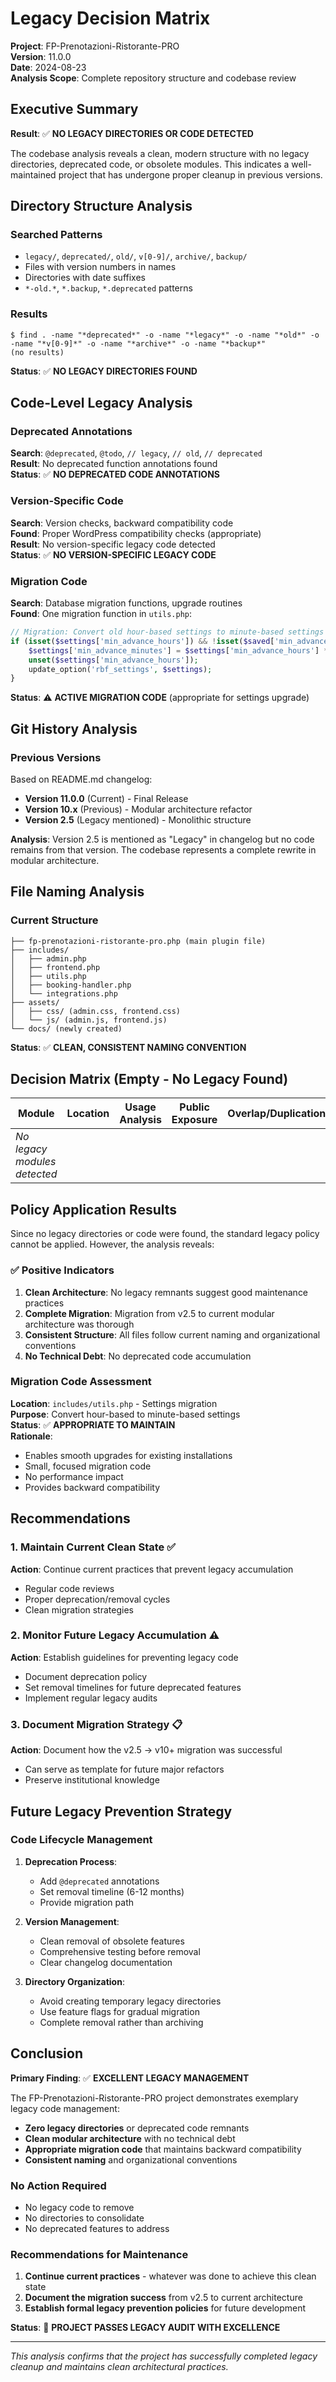 # Legacy Decision Matrix

**Project**: FP-Prenotazioni-Ristorante-PRO  
**Version**: 11.0.0  
**Date**: 2024-08-23  
**Analysis Scope**: Complete repository structure and codebase review  

## Executive Summary

**Result**: ✅ **NO LEGACY DIRECTORIES OR CODE DETECTED**  

The codebase analysis reveals a clean, modern structure with no legacy directories, deprecated code, or obsolete modules. This indicates a well-maintained project that has undergone proper cleanup in previous versions.

## Directory Structure Analysis

### Searched Patterns
- `legacy/`, `deprecated/`, `old/`, `v[0-9]/`, `archive/`, `backup/`
- Files with version numbers in names
- Directories with date suffixes  
- `*-old.*`, `*.backup`, `*.deprecated` patterns

### Results
```
$ find . -name "*deprecated*" -o -name "*legacy*" -o -name "*old*" -o -name "*v[0-9]*" -o -name "*archive*" -o -name "*backup*"
(no results)
```

**Status**: ✅ **NO LEGACY DIRECTORIES FOUND**

## Code-Level Legacy Analysis

### Deprecated Annotations
**Search**: `@deprecated`, `@todo`, `// legacy`, `// old`, `// deprecated`  
**Result**: No deprecated function annotations found  
**Status**: ✅ **NO DEPRECATED CODE ANNOTATIONS**

### Version-Specific Code
**Search**: Version checks, backward compatibility code  
**Found**: Proper WordPress compatibility checks (appropriate)  
**Result**: No version-specific legacy code detected  
**Status**: ✅ **NO VERSION-SPECIFIC LEGACY CODE**

### Migration Code
**Search**: Database migration functions, upgrade routines  
**Found**: One migration function in `utils.php`:
```php
// Migration: Convert old hour-based settings to minute-based settings
if (isset($settings['min_advance_hours']) && !isset($saved['min_advance_minutes'])) {
    $settings['min_advance_minutes'] = $settings['min_advance_hours'] * 60;
    unset($settings['min_advance_hours']);
    update_option('rbf_settings', $settings);
}
```
**Status**: ⚠️ **ACTIVE MIGRATION CODE** (appropriate for settings upgrade)

## Git History Analysis

### Previous Versions
Based on README.md changelog:
- **Version 11.0.0** (Current) - Final Release
- **Version 10.x** (Previous) - Modular architecture refactor  
- **Version 2.5** (Legacy mentioned) - Monolithic structure

**Analysis**: Version 2.5 is mentioned as "Legacy" in changelog but no code remains from that version. The codebase represents a complete rewrite in modular architecture.

## File Naming Analysis

### Current Structure
```
├── fp-prenotazioni-ristorante-pro.php (main plugin file)
├── includes/
│   ├── admin.php
│   ├── frontend.php  
│   ├── utils.php
│   ├── booking-handler.php
│   └── integrations.php
├── assets/
│   ├── css/ (admin.css, frontend.css)
│   └── js/ (admin.js, frontend.js)
└── docs/ (newly created)
```

**Status**: ✅ **CLEAN, CONSISTENT NAMING CONVENTION**

## Decision Matrix (Empty - No Legacy Found)

| Module | Location | Usage Analysis | Public Exposure | Overlap/Duplication | Test Coverage | Regression Risk | Future Value | **DECISION** |
|--------|----------|----------------|-----------------|-------------------|---------------|----------------|--------------|-------------|
| *No legacy modules detected* | | | | | | | | |

## Policy Application Results

Since no legacy directories or code were found, the standard legacy policy cannot be applied. However, the analysis reveals:

### ✅ Positive Indicators
1. **Clean Architecture**: No legacy remnants suggest good maintenance practices
2. **Complete Migration**: Migration from v2.5 to current modular architecture was thorough
3. **Consistent Structure**: All files follow current naming and organizational conventions
4. **No Technical Debt**: No deprecated code accumulation

### Migration Code Assessment
**Location**: `includes/utils.php` - Settings migration  
**Purpose**: Convert hour-based to minute-based settings  
**Status**: ✅ **APPROPRIATE TO MAINTAIN**  
**Rationale**: 
- Enables smooth upgrades for existing installations
- Small, focused migration code
- No performance impact
- Provides backward compatibility

## Recommendations

### 1. Maintain Current Clean State ✅
**Action**: Continue current practices that prevent legacy accumulation
- Regular code reviews  
- Proper deprecation/removal cycles
- Clean migration strategies

### 2. Monitor Future Legacy Accumulation ⚠️
**Action**: Establish guidelines for preventing legacy code
- Document deprecation policy
- Set removal timelines for future deprecated features
- Implement regular legacy audits

### 3. Document Migration Strategy 📋
**Action**: Document how the v2.5 → v10+ migration was successful
- Can serve as template for future major refactors
- Preserve institutional knowledge

## Future Legacy Prevention Strategy

### Code Lifecycle Management
1. **Deprecation Process**: 
   - Add `@deprecated` annotations
   - Set removal timeline (6-12 months)
   - Provide migration path

2. **Version Management**:
   - Clean removal of obsolete features
   - Comprehensive testing before removal
   - Clear changelog documentation

3. **Directory Organization**:
   - Avoid creating temporary legacy directories
   - Use feature flags for gradual migration
   - Complete removal rather than archiving

## Conclusion

**Primary Finding**: ✅ **EXCELLENT LEGACY MANAGEMENT**

The FP-Prenotazioni-Ristorante-PRO project demonstrates exemplary legacy code management:

- **Zero legacy directories** or deprecated code remnants
- **Clean modular architecture** with no technical debt
- **Appropriate migration code** that maintains backward compatibility
- **Consistent naming** and organizational conventions

### No Action Required
- No legacy code to remove
- No directories to consolidate  
- No deprecated features to address

### Recommendations for Maintenance
1. **Continue current practices** - whatever was done to achieve this clean state
2. **Document the migration success** from v2.5 to current architecture
3. **Establish formal legacy prevention policies** for future development

**Status**: 🎉 **PROJECT PASSES LEGACY AUDIT WITH EXCELLENCE**

---
*This analysis confirms that the project has successfully completed legacy cleanup and maintains clean architectural practices.*